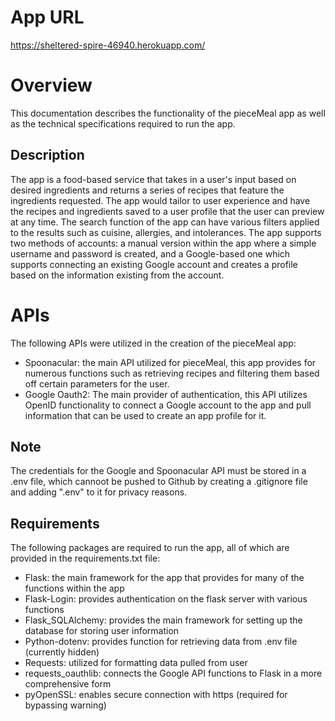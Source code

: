 # App URL
https://sheltered-spire-46940.herokuapp.com/
# Overview
This documentation describes the functionality of the pieceMeal app as well as the technical specifications required to run the app.
## Description
The app is a food-based service that takes in a user's input based on desired ingredients and returns a series of recipes that feature the ingredients requested. The app would tailor to user experience and have the recipes and ingredients saved to a user profile that the user can preview at any time. The search function of the app can have various filters applied to the results such as cuisine, allergies, and intolerances. The app supports two methods of accounts: a manual version within the app where a simple username and password is created, and a Google-based one which supports connecting an existing Google account and creates a profile based on the information existing from the account.

# APIs
The following APIs were utilized in the creation of the pieceMeal app:
* Spoonacular: the main API utilized for pieceMeal, this app provides for numerous functions such as retrieving recipes and filtering them based off certain parameters for the user.
* Google Oauth2: The main provider of authentication, this API utilizes OpenID functionality to connect a Google account to the app and pull information that can be used to create an app profile for it.

## Note
The credentials for the Google and Spoonacular API must be stored in a .env file, which cannoot be pushed to Github by creating a .gitignore file and adding ".env" to it for privacy reasons.

## Requirements
The following packages are required to run the app, all of which are provided in the requirements.txt file:
* Flask: the main framework for the app that provides for many of the functions within the app
* Flask-Login: provides authentication on the flask server with various functions
* Flask_SQLAlchemy: provides the main framework for setting up the database for storing user information
* Python-dotenv: provides function for retrieving data from .env file (currently hidden)
* Requests: utilized for formatting data pulled from user
* requests_oauthlib: connects the Google API functions to Flask in a more comprehensive form
* pyOpenSSL: enables secure connection with https (required for bypassing warning)

